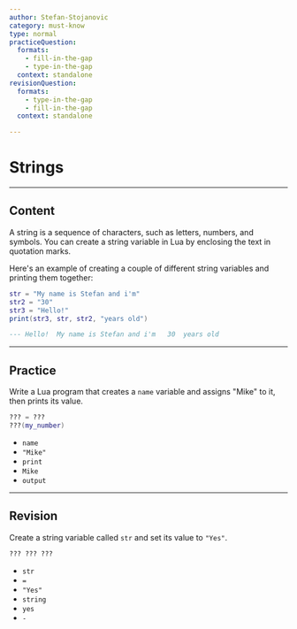 ```yaml
---
author: Stefan-Stojanovic
category: must-know
type: normal
practiceQuestion:
  formats:
    - fill-in-the-gap
    - type-in-the-gap
  context: standalone
revisionQuestion:
  formats:
    - type-in-the-gap
    - fill-in-the-gap
  context: standalone

---
```


# Strings

---
## Content

A string is a sequence of characters, such as letters, numbers, and symbols. You can create a string variable in Lua by enclosing the text in quotation marks.

Here's an example of creating a couple of different string variables and printing them together:
```lua
str = "My name is Stefan and i'm"
str2 = "30"
str3 = "Hello!" 
print(str3, str, str2, "years old")

--- Hello!	My name is Stefan and i'm	30	years old
```

---
## Practice

Write a Lua program that creates a `name` variable and assigns "Mike" to it, then prints its value.

```lua
??? = ???
???(my_number)
```

- `name`
- `"Mike"`
- `print`
- `Mike`
- `output`


---
## Revision

Create a string variable called `str` and set its value to `"Yes"`.

```lua
??? ??? ???
```

- `str`
- `=`
- `"Yes"`
- `string`
- `yes`
- `-`

